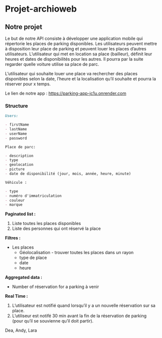 # Projet-archioweb

## Notre projet

Le but de notre API consiste à développer une application mobile qui répertorie les places de parking disponibles. Les utilisateurs peuvent mettre à disposition leur place de parking et peuvent louer les places d’autres utilisateurs. L’utilisateur qui met en location sa place (bailleur), définit leur heures et dates de disponibilités pour les autres. Il pourra par la suite regarder quelle voiture utilise sa place de parc.

L’utilisateur qui souhaite louer une place va rechercher des places disponibles selon la date, l’heure et la localisation qu’il souhaite et pourra la réserver pour x temps.

Le lien de notre app : https://parking-app-jc1u.onrender.com

### Structure

```markdown
Users:

- firstName
- lastName
- userName
- password

Place de parc:

- description
- type
- geolocation
- picture
- date de disponibilité (jour, mois, année, heure, minute)

Véhicule :

- type
- numéro d'immatriculation
- couleur
- marque
```

**Paginated list :**

1. Liste toutes les places disponibles
2. Liste des personnes qui ont réservé la place

**Filtres :**

- Les places
  - Géolocalisation - trouver toutes les places dans un rayon
  - type de place
  - date
  - heure

**Aggregated data :**

- Number of réservation for a parking à venir

**Real Time :**

1. L’utilisateur est notifié quand lorsqu’il y a un nouvelle réservation sur sa place.
2. L’utiliseur est notifé 30 min avant la fin de la réservation de parking (pour qu’il se souvienne qu’il doit partir).

Dea, Andy, Lara
